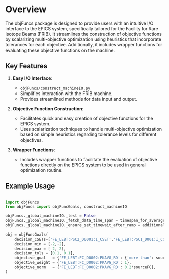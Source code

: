 # Overview

The objFuncs package is designed to provide users with an intuitive I/O interface to the EPICS system, specifically tailored for the Facility for Rare Isotope Beams (FRIB). It streamlines the construction of objective functions by scalarizing multi-objective optimization using heuristics that incorporate tolerances for each objective. Additionally, it includes wrapper functions for evaluating these objective functions on the machine.

## Key Features

1. **Easy I/O Interface**:
   - `objFuncs/construct_machineIO.py`
   - Simplifies interaction with the FRIB machine.
   - Provides streamlined methods for data input and output.

3. **Objective Function Construction**:
   - Facilitates quick and easy creation of objective functions for the EPICS system.
   - Uses scalarization techniques to handle multi-objective optimization based on simple heuristics regarding tolerance levels for different objectives.

4. **Wrapper Functions**:
   - Includes wrapper functions to facilitate the evaluation of objective functions directly on the EPICS system to be used in general optimization routine.

## Example Usage

```python

import objFuncs
from objFuncs import objFuncGoals, construct_machineIO

objFuncs._global_machineIO._test = False
objFuncs._global_machineIO._fetch_data_time_span = timespan_for_average
objFuncs._global_machineIO._ensure_set_timewait_after_ramp = additional_wait_after_powersupply_ramp

obj = objFuncGoals(
    decision_CSETs=['FE_LEBT:PSC2_D0001:I_CSET','FE_LEBT:PSC1_D001:I_CSET',
    decision_min = [-2,-2],
    decision_max = [ 2, 2],
    decision_tols = [0.1, 0.1],
    objective_goal   = {'FE_LEBT:FC_D0002:PKAVG_RD': {'more than': sourceFC}},
    objective_weight = {'FE_LEBT:FC_D0002:PKAVG_RD': 1},
    objective_norm   = {'FE_LEBT:FC_D0002:PKAVG_RD': 0.2*sourceFC},
)
```
